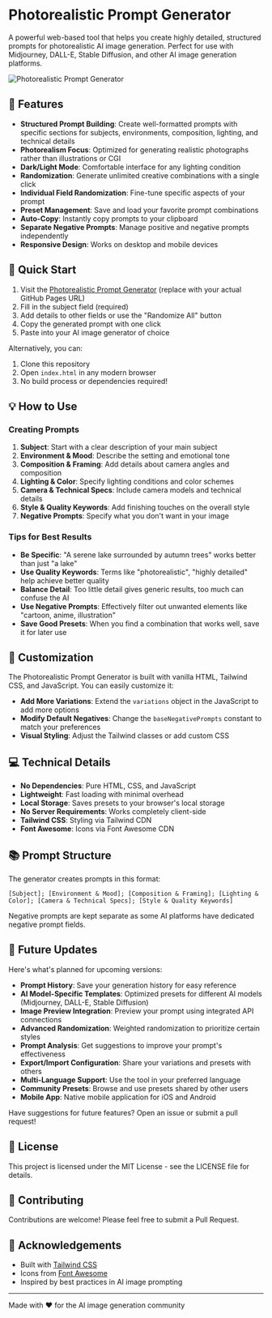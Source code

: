 # Photorealistic Prompt Generator

A powerful web-based tool that helps you create highly detailed, structured prompts for photorealistic AI image generation. Perfect for use with Midjourney, DALL-E, Stable Diffusion, and other AI image generation platforms.

![Photorealistic Prompt Generator](https://i.imgur.com/FZQnMKl.png)

## 🌟 Features

- **Structured Prompt Building**: Create well-formatted prompts with specific sections for subjects, environments, composition, lighting, and technical details
- **Photorealism Focus**: Optimized for generating realistic photographs rather than illustrations or CGI
- **Dark/Light Mode**: Comfortable interface for any lighting condition
- **Randomization**: Generate unlimited creative combinations with a single click
- **Individual Field Randomization**: Fine-tune specific aspects of your prompt
- **Preset Management**: Save and load your favorite prompt combinations
- **Auto-Copy**: Instantly copy prompts to your clipboard
- **Separate Negative Prompts**: Manage positive and negative prompts independently
- **Responsive Design**: Works on desktop and mobile devices

## 🚀 Quick Start

1. Visit the [Photorealistic Prompt Generator](https://yourusername.github.io/photo-prompt-generator/) (replace with your actual GitHub Pages URL)
2. Fill in the subject field (required)
3. Add details to other fields or use the "Randomize All" button
4. Copy the generated prompt with one click
5. Paste into your AI image generator of choice

Alternatively, you can:

1. Clone this repository
2. Open `index.html` in any modern browser
3. No build process or dependencies required!

## 💡 How to Use

### Creating Prompts

1. **Subject**: Start with a clear description of your main subject
2. **Environment & Mood**: Describe the setting and emotional tone
3. **Composition & Framing**: Add details about camera angles and composition
4. **Lighting & Color**: Specify lighting conditions and color schemes
5. **Camera & Technical Specs**: Include camera models and technical details
6. **Style & Quality Keywords**: Add finishing touches on the overall style
7. **Negative Prompts**: Specify what you don't want in your image

### Tips for Best Results

- **Be Specific**: "A serene lake surrounded by autumn trees" works better than just "a lake"
- **Use Quality Keywords**: Terms like "photorealistic", "highly detailed" help achieve better quality
- **Balance Detail**: Too little detail gives generic results, too much can confuse the AI
- **Use Negative Prompts**: Effectively filter out unwanted elements like "cartoon, anime, illustration"
- **Save Good Presets**: When you find a combination that works well, save it for later use

## 🔧 Customization

The Photorealistic Prompt Generator is built with vanilla HTML, Tailwind CSS, and JavaScript. You can easily customize it:

- **Add More Variations**: Extend the `variations` object in the JavaScript to add more options
- **Modify Default Negatives**: Change the `baseNegativePrompts` constant to match your preferences
- **Visual Styling**: Adjust the Tailwind classes or add custom CSS

## 💻 Technical Details

- **No Dependencies**: Pure HTML, CSS, and JavaScript
- **Lightweight**: Fast loading with minimal overhead
- **Local Storage**: Saves presets to your browser's local storage
- **No Server Requirements**: Works completely client-side
- **Tailwind CSS**: Styling via Tailwind CDN
- **Font Awesome**: Icons via Font Awesome CDN

## 📚 Prompt Structure

The generator creates prompts in this format:

```
[Subject]; [Environment & Mood]; [Composition & Framing]; [Lighting & Color]; [Camera & Technical Specs]; [Style & Quality Keywords]
```

Negative prompts are kept separate as some AI platforms have dedicated negative prompt fields.

## 🚀 Future Updates

Here's what's planned for upcoming versions:

- **Prompt History**: Save your generation history for easy reference
- **AI Model-Specific Templates**: Optimized presets for different AI models (Midjourney, DALL-E, Stable Diffusion)
- **Image Preview Integration**: Preview your prompt using integrated API connections
- **Advanced Randomization**: Weighted randomization to prioritize certain styles
- **Prompt Analysis**: Get suggestions to improve your prompt's effectiveness
- **Export/Import Configuration**: Share your variations and presets with others
- **Multi-Language Support**: Use the tool in your preferred language
- **Community Presets**: Browse and use presets shared by other users
- **Mobile App**: Native mobile application for iOS and Android

Have suggestions for future features? Open an issue or submit a pull request!

## 📝 License

This project is licensed under the MIT License - see the LICENSE file for details.

## 🤝 Contributing

Contributions are welcome! Please feel free to submit a Pull Request.

## 👏 Acknowledgements

- Built with [Tailwind CSS](https://tailwindcss.com/)
- Icons from [Font Awesome](https://fontawesome.com/)
- Inspired by best practices in AI image prompting

---

Made with ❤️ for the AI image generation community 
